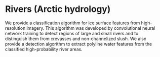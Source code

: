 # Rivers (Arctic hydrology)

We provide a classification algorithm for ice surface features from high-resolution imagery.  This algorithm was developed by convolutional neural network training to detect regions of large and small rivers and to distinguish them from crevasses and non-channelized slush. We also provide a detection algorithm to extract polyline water features from the classified high-probability river areas.

